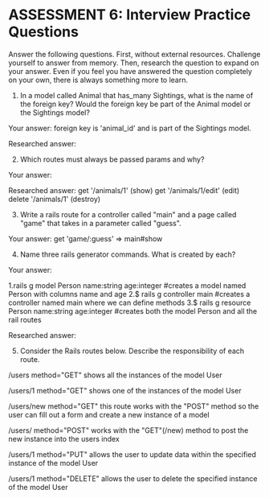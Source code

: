 # ASSESSMENT 6: Interview Practice Questions
Answer the following questions. First, without external resources. Challenge yourself to answer from memory. Then, research the question to expand on your answer. Even if you feel you have answered the question completely on your own, there is always something more to learn.

1. In a model called Animal that has_many Sightings, what is the name of the foreign key? Would the foreign key be part of the Animal model or the Sightings model?

  Your answer: foreign key is 'animal_id' and is part of the Sightings model.

  Researched answer:



2. Which routes must always be passed params and why?

  Your answer:

  Researched answer:
  get '/animals/1' (show)
  get '/animals/1/edit' (edit)
  delete '/animals/1' (destroy)



3. Write a rails route for a controller called "main" and a page called "game" that takes in a parameter called "guess".

  Your answer: get 'game/:guess' => main#show



4. Name three rails generator commands. What is created by each?

  Your answer:
  
  1.rails g model Person name:string age:integer #creates a model named Person with columns name and age
  2.$ rails g controller main #creates a controller named main where we can define methods
  3.$ rails g resource Person name:string age:integer #creates both the model Person and all the rail routes

  Researched answer:



5. Consider the Rails routes below. Describe the responsibility of each route.

/users        method="GET"   shows all the instances of the model User

/users/1      method="GET"   shows one of the instances of the model User

/users/new    method="GET"   this route works with the "POST" method so the user can fill out a form and create a new instance of a model

/users/       method="POST"   works with the "GET"(/new) method to post the new instance into the users index

/users/1      method="PUT"    allows the user to update data within the specified instance of the model User

/users/1      method="DELETE" allows the user to delete the specified instance of the model User
